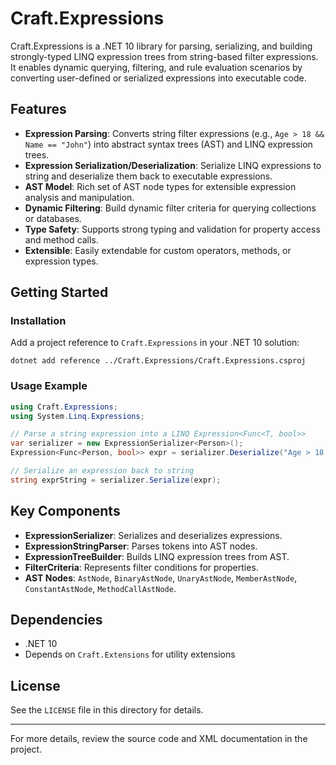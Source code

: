 # Craft.Expressions

Craft.Expressions is a .NET 10 library for parsing, serializing, and building strongly-typed LINQ expression trees from string-based filter expressions. It enables dynamic querying, filtering, and rule evaluation scenarios by converting user-defined or serialized expressions into executable code.

## Features
- **Expression Parsing**: Converts string filter expressions (e.g., `Age > 18 && Name == "John"`) into abstract syntax trees (AST) and LINQ expression trees.
- **Expression Serialization/Deserialization**: Serialize LINQ expressions to string and deserialize them back to executable expressions.
- **AST Model**: Rich set of AST node types for extensible expression analysis and manipulation.
- **Dynamic Filtering**: Build dynamic filter criteria for querying collections or databases.
- **Type Safety**: Supports strong typing and validation for property access and method calls.
- **Extensible**: Easily extendable for custom operators, methods, or expression types.

## Getting Started

### Installation
Add a project reference to `Craft.Expressions` in your .NET 10 solution:

```
dotnet add reference ../Craft.Expressions/Craft.Expressions.csproj
```

### Usage Example
```csharp
using Craft.Expressions;
using System.Linq.Expressions;

// Parse a string expression into a LINQ Expression<Func<T, bool>>
var serializer = new ExpressionSerializer<Person>();
Expression<Func<Person, bool>> expr = serializer.Deserialize("Age > 18 && Name == \"John\"");

// Serialize an expression back to string
string exprString = serializer.Serialize(expr);
```

## Key Components
- **ExpressionSerializer<T>**: Serializes and deserializes expressions.
- **ExpressionStringParser**: Parses tokens into AST nodes.
- **ExpressionTreeBuilder<T>**: Builds LINQ expression trees from AST.
- **FilterCriteria**: Represents filter conditions for properties.
- **AST Nodes**: `AstNode`, `BinaryAstNode`, `UnaryAstNode`, `MemberAstNode`, `ConstantAstNode`, `MethodCallAstNode`.

## Dependencies
- .NET 10
- Depends on `Craft.Extensions` for utility extensions

## License
See the `LICENSE` file in this directory for details.

---
For more details, review the source code and XML documentation in the project.
